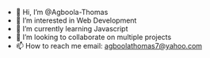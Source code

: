 - 👋 Hi, I’m @Agboola-Thomas
- 👀 I’m interested in  Web Development
- 🌱 I’m currently learning Javascript
- 💞️ I’m looking to collaborate on multiple projects
- 📫 How to reach me email: agboolathomas7@yahoo.com

<!---
Agboola-Thomas/Agboola-Thomas is a ✨ special ✨ repository because its `README.md` (this file) appears on your GitHub profile.
You can click the Preview link to take a look at your changes.
--->
